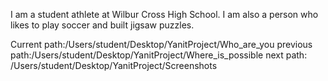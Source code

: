 I am a student athlete at Wilbur Cross High School. I am also a person 
who likes to play soccer and built jigsaw puzzles.

Current path:/Users/student/Desktop/YanitProject/Who_are_you
previous path:/Users/student/Desktop/YanitProject/Where_is_possible
next path: /Users/student/Desktop/YanitProject/Screenshots

